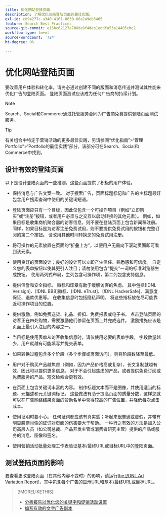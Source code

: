 ```yaml
---
title: 优化网站登陆页面
description: 了解优化网站登陆页面的最佳实践。
exl-id: cd94277c-a340-4161-8630-86a249eb3465
feature: Search Best Practices
source-git-commit: e16bc62127a708de8f4deb1eddfa53a14405cbc2
workflow-type: tm+mt
source-wordcount: '724'
ht-degree: 0%

---
```


# 优化网站登陆页面

要改善用户体验和转化率，请务必通过创建不同的版面和消息传送并测试其性能来优化广告的登陆页面。 登陆页面测试应该成为任何广告商的持续计划。

>[!NOTE]
>
>Search、Social和Commerce通过托管服务合同为广告商免费提供登陆页面测试服务。

>[!TIP]
>
>有关组合中特定于营销活动的更多最佳实践，另请参阅“优化指南”>“管理Portfolio”>“Portfolio的最佳实践”部分，该部分可在Search、Social和Commerce中找到。<!-- verify convention for referencing Optimization Guide here -->

## 设计有效的登陆页面

以下是设计登陆页面的一些准则，这些页面提供了积极的用户体验。

* 保持消息与广告文案一致。 对于搜索广告，页面标题标记和广告的主标题最好包含用户搜索查询中使用的关键词短语。

* 登陆页面应只有一个目标，因此仅包含一个可操作项目（例如“立即购买”或“注册”按钮，或者用户必须与之交互以启动转换的其他元素）。 例如，如果目标是收集商机聚合器的访客信息，则不要在登陆页面上包含新闻稿注册。 同样，如果目标是为访客注册免费试用，则不要提供免费试用的按钮和完整订阅的第二个按钮。 请改用其他时间转换您的免费试用注册。

* 将可操作的元素放置在页面的“折叠上方”，以便用户无需向下滚动页面即可看到该元素。

* 使用良好的页面设计；良好的设计可以立即产生信任、熟悉感和可信度。 自定义您的表单按钮以使其更引人注目；请勿使用包含“提交”一词的标准浏览器生成按钮。 使用两列式布局，主列包含可操作项，第二列包含支持信息。

* 提供信誉和安全指标。 徽标和印章有助于缓解访客的焦虑。 其中包括[!DNL Verisign]、[!DNL BBB]徽标、[!DNL eTrust]、[!DNL HackerSafe]、满意度保证、退款优惠等。 在收集信息时包括隐私声明。 将这些指标放在尽可能靠近可操作项目的位置。

* 提供激励，例如免费送货、礼品、折扣、免费报表或电子书。 点击登陆页面的访客正在四处购物，需要激励他们停留在页面上并完成选件。 激励措施应该是页面上最引人注目的内容之一。

* 当目标是使用表单从访客收集信息时，请仅使用必要的表单字段。 字段数量越少，用户就越有可能填写并提交表单。

* 如果转换过程包含多个阶段（多个步骤或页面访问），则将阶段数降至最低。

* 用户对于购买产品越焦虑（例如，因为产品价格高或复杂），长文复制就越有效，因此可以提供更多信息。 对于不会引起焦虑的产品，或者提供免费订阅或免费服务的产品，短文检索会更有效。

* 在页面上包含关键词丰富的内容。 制作标题文本而不是图像，并使用适当的标题、元描述和元关键词标记。 这些做法有助于提高页面的质量分数，这样您就可以在广告网络结果页面的赞助名单中获得较高的广告位置，并降低每次点击成本。

* 使用证明时要小心。 任何证词都应该有真实感；听起来很普通或虚假，并带有明显股票肖像的证词对页面的伤害要大于帮助。 一种行之有效的方法是加入公司高层人员（如公司总裁、产品开发主管或消费者研究主管）提供的产品或服务的消息、图像和签名。

* 使用营销活动批量处理工作表验证基本/最终URL或目标URL中的登陆页面。

## 测试登陆页面的影响

要查看更改登陆页面（在其他内容不变时）的影响，请运行[the [!DNL Ad Variation Report]](/help/search-social-commerce/reports/management/basic-advanced/ad-variation-report.md)，其中包含每个广告的显示URL和基本/最终URL或目标URL。

>[!MORELIKETHIS]
>
>* [分析报告以优化您的关键字和促销活动设置](best-practices-analyze.md)
>* [编写有效的文字广告副本](best-practices-write.md)
